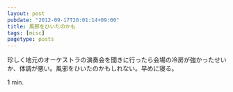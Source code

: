 ```yaml
---
layout: post
pubdate: "2012-09-17T20:01:14+09:00"
title: 風邪をひいたのかも
tags: [misc]
pagetype: posts
---
```

珍しく地元のオーケストラの演奏会を聞きに行ったら会場の冷房が強かったせいか、体調が悪い。風邪をひいたのかもしれない。早めに寝る。

1 min.
